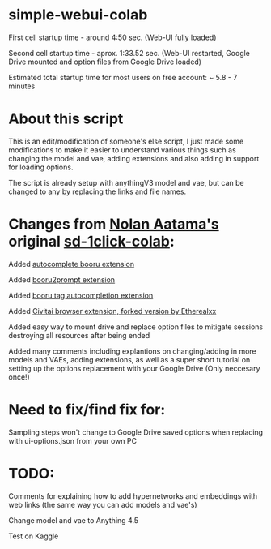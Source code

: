# simple-webui-colab
First cell startup time - around 4:50 sec. (Web-UI fully loaded)

Second cell startup time - aprox. 1:33.52 sec. (Web-UI restarted, Google Drive mounted and option files from Google Drive loaded)


Estimated total startup time for most users on free account: ~ 5.8 - 7 minutes



# About this script

This is an edit/modification of someone's else script, I just made some modifications to make it easier to understand various things such as changing the model and vae, adding extensions and also adding in support for loading options.

The script is already setup with anythingV3 model and vae, but can be changed to any by replacing the links and file names.

# Changes from [Nolan Aatama's](https://github.com/nolanaatama) original [sd-1click-colab](https://github.com/nolanaatama/sd-1click-colab):
     
Added [autocomplete booru extension](https://github.com/DominikDoom/a1111-sd-webui-tagcomplete)

Added [booru2prompt extension](https://github.com/Malisius/booru2prompt)

Added [booru tag autocompletion extension](https://github.com/DominikDoom/a1111-sd-webui-tagcomplete)

Added [Civitai browser extension, forked version by Etherealxx](https://github.com/etherealxx/sd-civitai-browser)

Added easy way to mount drive and replace option files to mitigate sessions destroying all resources after being ended

Added many comments including explantions on changing/adding in more models and VAEs, adding extensions, as well as a super short tutorial on setting up the options replacement with your Google Drive (Only neccesary once!)

# Need to fix/find fix for:

Sampling steps won't change to Google Drive saved options when replacing with ui-options.json from your own PC

# TODO:

Comments for explaining how to add hypernetworks and embeddings with web links (the same way you can add models and vae's)

Change model and vae to Anything 4.5

Test on Kaggle